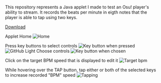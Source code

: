 This repository represents a Java applet I made to test an Osu! player's ability to stream. 
It records the beats per minute in eigth notes that the player is able to tap using two keys.

[Download](https://www.mediafire.com/file/4i1ndcqbdyzei7a/bpmtrainer-1.0.jar/file)

Applet Home
![Home](http://prntscr.com/1qbrv82)

Press key buttons to select controls
![Key button when pressed](http://prntscr.com/1qbry50)
![GitHub Light](http://prntscr.com/1qbry50)
Choose controls
![Key button when chosen](http://prntscr.com/1qbrz15)

Click on the target BPM speed that is displayed to edit it
![Target bpm](http://prntscr.com/1qbs60i)

While hovering over the TAP button, tap either or both of the selected keys to increase recorded "BPM" speed
![Tapping](http://prntscr.com/1qbs1fl)
